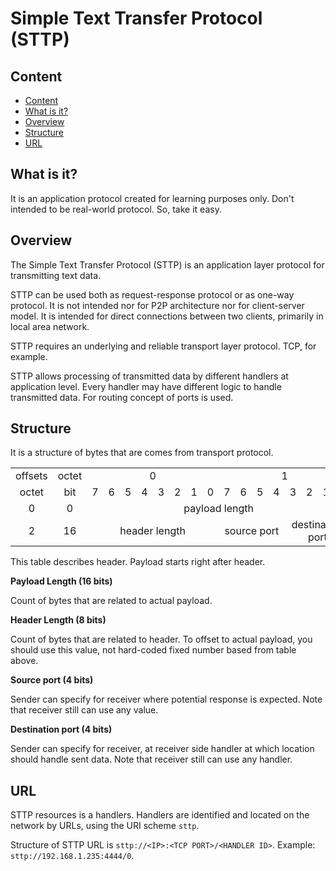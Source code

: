 # Simple Text Transfer Protocol (STTP)

## Content
- [Content](#content)
- [What is it?](#what-is-it)
- [Overview](#overview)
- [Structure](#structure)
- [URL](#url)

## What is it?

It is an application protocol created for learning purposes only. Don't intended to be real-world protocol. So, take it easy.

## Overview

The Simple Text Transfer Protocol (STTP) is an application layer protocol for transmitting text data.

STTP can be used both as request-response protocol or as one-way protocol. It is not intended nor for P2P architecture nor for client-server model. It is intended for direct connections between two clients, primarily in local area network.

STTP requires an underlying and reliable transport layer protocol. TCP, for example.

STTP allows processing of transmitted data by different handlers at application level. Every handler may have different logic to handle transmitted data. For routing concept of ports is used.

## Structure

It is a structure of bytes that are comes from transport protocol.

<table>
  <tr align="center">
    <td>offsets</td>
    <td>octet</td>
    <td colspan="8">0</td>
    <td colspan="8">1</td>
  </tr>

  <tr align="center">
		<td>octet</td>
		<td>bit</td>
		<td>7</td>
		<td>6</td>
		<td>5</td>
		<td>4</td>
		<td>3</td>
		<td>2</td>
		<td>1</td>
		<td>0</td>
		<td>7</td>
		<td>6</td>
		<td>5</td>
		<td>4</td>
		<td>3</td>
		<td>2</td>
		<td>1</td>
		<td>0</td>
  </tr>

  <tr align="center">
    <td>0</td>
    <td>0</td>
    <td colspan="16">payload length</td>
  </tr>

  <tr align="center">
    <td>2</td>
    <td>16</td>
    <td colspan="8">header length</td>
    <td colspan="4">source port</td>
    <td colspan="4">destination port</td>
  </tr>
</table>

This table describes header. Payload starts right after header.

**Payload Length (16 bits)**

Count of bytes that are related to actual payload.

**Header Length (8 bits)**

Count of bytes that are related to header. To offset to actual payload, you should use this value, not hard-coded fixed number based from table above.

**Source port (4 bits)**

Sender can specify for receiver where potential response is expected. Note that receiver still can use any value.

**Destination port (4 bits)**

Sender can specify for receiver, at receiver side handler at which location should handle sent data. Note that receiver still can use any handler.

## URL

STTP resources is a handlers. Handlers are identified and located on the network by URLs, using the URI scheme `sttp`.

Structure of STTP URL is `sttp://<IP>:<TCP PORT>/<HANDLER ID>`. Example: `sttp://192.168.1.235:4444/0`.
